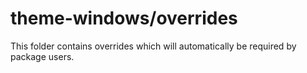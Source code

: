 # theme-windows/overrides

This folder contains overrides which will automatically be required by package users.
